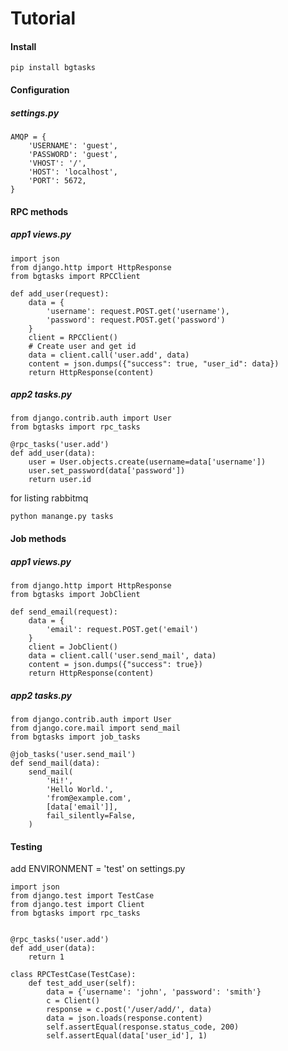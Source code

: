 # Tutorial

#### Install
```shell
pip install bgtasks
```


#### Configuration

##### settings.py
```python3
AMQP = {
    'USERNAME': 'guest',
    'PASSWORD': 'guest',
    'VHOST': '/',
    'HOST': 'localhost',
    'PORT': 5672,
}
```

#### RPC methods

##### app1 views.py
```python3
import json
from django.http import HttpResponse
from bgtasks import RPCClient

def add_user(request):
    data = {
        'username': request.POST.get('username'),
        'password': request.POST.get('password')
    }
    client = RPCClient()
    # Create user and get id
    data = client.call('user.add', data)
    content = json.dumps({"success": true, "user_id": data})
    return HttpResponse(content)
```

##### app2 tasks.py
```python3
from django.contrib.auth import User
from bgtasks import rpc_tasks

@rpc_tasks('user.add')
def add_user(data):
    user = User.objects.create(username=data['username'])
    user.set_password(data['password'])
    return user.id
```

for listing rabbitmq 
```shell
python manange.py tasks
```

#### Job methods

##### app1 views.py
```python3
from django.http import HttpResponse
from bgtasks import JobClient

def send_email(request):
    data = {
        'email': request.POST.get('email')
    }
    client = JobClient()
    data = client.call('user.send_mail', data)
    content = json.dumps({"success": true})
    return HttpResponse(content)
```

##### app2 tasks.py
```python3
from django.contrib.auth import User
from django.core.mail import send_mail
from bgtasks import job_tasks

@job_tasks('user.send_mail')
def send_mail(data):
    send_mail(
        'Hi!',
        'Hello World.',
        'from@example.com',
        [data['email']],
        fail_silently=False,
    )
```

#### Testing
add ENVIRONMENT = 'test' on settings.py
```python3
import json
from django.test import TestCase
from django.test import Client
from bgtasks import rpc_tasks


@rpc_tasks('user.add')
def add_user(data):
    return 1

class RPCTestCase(TestCase):
    def test_add_user(self):
        data = {'username': 'john', 'password': 'smith'}
        c = Client()
        response = c.post('/user/add/', data)
        data = json.loads(response.content)
        self.assertEqual(response.status_code, 200)
        self.assertEqual(data['user_id'], 1)

```